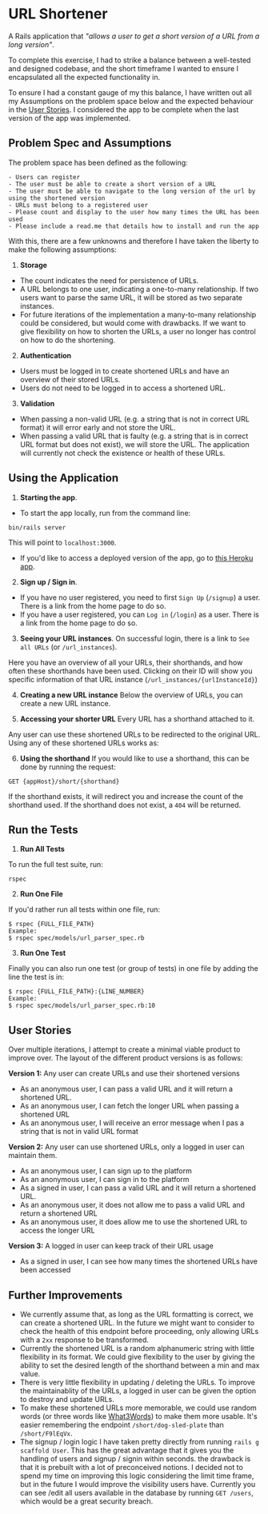 # URL Shortener

A Rails application that _"allows a user to get a short version of a URL from a long version"_.

To complete this exercise, I had to strike a balance between a well-tested and designed
codebase, and the short timeframe I wanted to ensure I encapsulated all the expected
functionality in.

To ensure I had a constant gauge of my this balance, I have written out all my Assumptions
on the problem space below and the expected behaviour in the [User Stories](#user-stories). I considered the app to be complete when the last version of the app was implemented.

## Problem Spec and Assumptions
The problem space has been defined as the following:

```
- Users can register
- The user must be able to create a short version of a URL
- The user must be able to navigate to the long version of the url by using the shortened version
- URLs must belong to a registered user
- Please count and display to the user how many times the URL has been used
- Please include a read.me that details how to install and run the app
```

With this, there are a few unknowns and therefore I have taken the  liberty to make the following assumptions:

1. **Storage**
- The count indicates the need for persistence of URLs.
- A URL belongs to one user, indicating a one-to-many relationship. If two users want to parse the same URL, it will be stored as two separate instances.
- For future iterations of the implementation a many-to-many relationship could be considered, but would come with drawbacks. If we want to give flexibility on how to shorten the URLs, a user no longer has control on how to do the shortening.

2. **Authentication**
- Users must be logged in to create shortened URLs and have an overview of their stored URLs.
- Users do not need to be logged in to access a shortened URL.

3. **Validation**
- When passing a non-valid URL (e.g. a string that is not in correct URL format) it will error early and not store the URL.
- When passing a valid URL that is faulty (e.g. a string that is in correct URL format but does not exist), we will store the URL. The application will currently not check the existence or health of these URLs.

## Using the Application
1. **Starting the app**.
- To start the app locally, run from the command line:
```
bin/rails server
```
This will point to `localhost:3000`.
- If you'd like to access a deployed version of the app, go to [this Heroku app](https://not-bitly-123.herokuapp.com/).

2. **Sign up / Sign in**.
- If you have no user registered, you need to first `Sign Up` (`/signup`) a user. There is a link from the home page to do so.
- If you have a user registered, you can `Log in` (`/login`) as a user. There is a link from the home page to do so.

3. **Seeing your URL instances**.
  On successful login, there is a link to `See all URLs` (or `/url_instances`).

  Here you have an overview of all your URLs, their shorthands, and how often these shorthands have been used.
  Clicking on their ID will show you specific information of that URL instance (`/url_instances/{urlInstanceId}`)

4. **Creating a new URL instance** Below the overview of URLs, you can create a new URL instance.

5. **Accessing your shorter URL** Every URL has a shorthand attached to it.

  Any user can use these shortened URLs to be redirected to the original URL.
  Using any of these shortened URLs works as:

6. **Using the shorthand**
If you would like to use a shorthand, this can be done by running the request:
```
GET {appHost}/short/{shorthand}
```
If the shorthand exists, it will redirect you and increase the count of the shorthand used.
If the shorthand does not exist, a `404` will be returned.

## Run the Tests
1. **Run All Tests**

  To run the full test suite, run:
  ```
  rspec
  ```

2. **Run One File**

  If you'd rather run all tests within one file, run:
  ```
  $ rspec {FULL_FILE_PATH}
  Example:
  $ rspec spec/models/url_parser_spec.rb
  ```

3. **Run One Test**

  Finally you can also run one test (or group of tests) in one file by adding the line the test is in:
  ```
  $ rspec {FULL_FILE_PATH}:{LINE_NUMBER}
  Example:
  $ rspec spec/models/url_parser_spec.rb:10
  ```

## User Stories
Over multiple iterations, I attempt to create a minimal viable product to improve over. The layout of the different product versions is as follows:

**Version 1:** Any user can create URLs and use their shortened versions
- As an anonymous user, I can pass a valid URL and it will return a shortened URL.
- As an anonymous user, I can fetch the longer URL when passing a shortened URL
- As an anonymous user, I will receive an error message when I pas a string that is not in valid URL format

**Version 2:** Any user can use shortened URLs, only a logged in user can maintain them.
- As an anonymous user, I can sign up to the platform
- As an anonymous user, I can sign in to the platform
- As a signed in user, I can pass a valid URL and it will return a shortened URL.
- As an anonymous user, it does not allow me to pass a valid URL and return a shortened URL
- As an anonymous user, it does allow me to use the shortened URL to access the longer URL

**Version 3:** A logged in user can keep track of their URL usage
- As a signed in user, I can see how many times the shortened URLs have been accessed


## Further Improvements
- We currently assume that, as long as the URL formatting is correct, we can create a shortened URL. In the future we might want to consider to check the health of this endpoint before proceeding, only allowing URLs with a `2xx` response to be transformed.
- Currently the shortened URL is a random alphanumeric string with little flexibility in its format. We could give flexibility to the user by giving the ability to set the desired length of the shorthand between a min and max value.
- There is very little flexibility in updating / deleting the URLs. To improve the maintainablity of the URLs, a logged in user can be given the option to destroy and update URLs.
- To make these shortened URLs more memorable, we could use random words (or three words like [What3Words](https://what3words.com/)) to make them more usable. It's easier remembering the endpoint `/short/dog-sled-plate` than `/short/F9lEqVx`.
- The signup / login logic I have taken pretty directly from running `rails g scaffold User`. This has the great advantage that it gives you the handling of users and signup / signin within seconds. the drawback is that it is prebuilt with a lot of preconceived notions. I decided not to spend my time on improving this logic considering the limit time frame, but in the future I would improve the visibility users have. Currently you can see /edit all users available in the database by running `GET /users`, which would be a great security breach.

